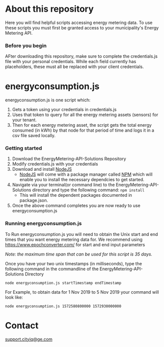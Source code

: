 # About this repository
Here you will find helpful scripts accessing energy metering data. To use these scripts you must first be granted access to your municipality's Energy Metering API.  

### Before you begin
AFter downloading this repository, make sure to complete the credentials.js file with your personal credentials.  While each field currently has placeholders, these must all be replaced with your client credentials.


# energyconsumption.js

energyconsumption.js is one script which:
1. Gets a token using your credentials in credentials.js
2. Uses that token to query for all the energy metering assets (sensors) for your tenant.
3. Then for each energy metering asset, the script gets the total energy consumed (in kWh) by that node for that period of time and logs it in a csv file saved locally.



### Getting started
1. Download the EnergyMetering-API-Solutions Repository 
2. Modify credentials.js with your credentials
3. Download and install [NodeJS](https://nodejs.org/en/download/)
    * [NodeJS](https://nodejs.org/en/download/) will come with a package manager called [NPM](https://www.npmjs.com/get-npm) which will enable you to install the necessary dependcies to get started.
4. Navigate via your terminal(or command line) to the EnergyMetering-API-Solutions directory and type the following command: ` npm install `
    * This will install the dependent packages documented in package.json.
5. Once the above command completes you are now ready to use energyconsumption.js



### Running energyconsumption.js
To Run energyconsumption.js you will need to obtain the Unix start and end times that you want energy metering data for. We recommend using https://www.epochconverter.com/ for start and end input parameters

*Note: the maximum time span that can be used for this script is 35 days.*

Once you have your two unix timestamps (in milliseconds), type the following command in the commandline of the EnergyMetering-API-Solutions Directory
```
node energyconsumption.js startTimestamp endTimestamp
```
For Example, to obtain data for 1 Nov 2019 to 5 Nov 2019 your command will look like:
```
node energyconsumption.js 1572580800000 1572930000000
```


# Contact 
support.cityiq@ge.com
